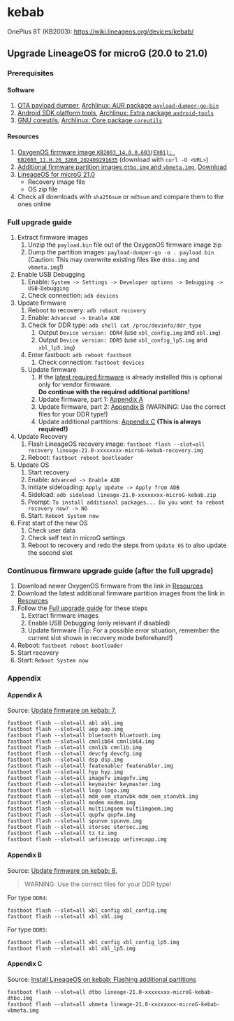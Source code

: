 # kebab
OnePlus 8T (KB2003): https://wiki.lineageos.org/devices/kebab/

## Upgrade LineageOS for microG (20.0 to 21.0)

### Prerequisites

#### Software
1. [OTA payload dumper](https://github.com/ssut/payload-dumper-go), [Archlinux: AUR package `payload-dumper-go-bin`](https://aur.archlinux.org/packages/payload-dumper-go-bin)
1. [Android SDK platform tools](https://developer.android.com/studio/releases/platform-tools#downloads), [Archlinux: Extra package `android-tools`](https://archlinux.org/packages/extra/x86_64/android-tools/)
1. [GNU coreutils](https://www.gnu.org/software/coreutils/), [Archlinux: Core package `coreutils`](https://archlinux.org/packages/core/x86_64/coreutils/)

#### Resources
1. [OxygenOS firmware image `KB2003_14.0.0.603(EX01): KB2003_11.H.26_3260_202409291635`](https://xdaforums.com/t/oneplus-8t-rom-ota-oxygen-os-repo-of-oxygen-os-builds.4193183/#post-83971385) (download with `curl -O <URL>`)
1. [Additional firmware partition images `dtbo.img` and `vbmeta.img`](https://wiki.lineageos.org/devices/kebab/install#flashing-additional-partitions), [Download](https://download.lineage.microg.org/kebab/)
1. [LineageOS for microG 21.0](https://download.lineage.microg.org/kebab/)
    - Recovery image file
    - OS zip file
1. Check all downloads with `sha256sum` or `md5sum` and compare them to the ones online

### Full upgrade guide
1. Extract firmware images
    1. Unzip the `payload.bin` file out of the OxygenOS firmware image zip
    1. Dump the partition images: `payload-dumper-go -o . payload.bin` (Caution: This may overwrite existing files like `dtbo.img` and `vbmeta.img`!)
1. Enable USB Debugging
    1. Enable: `System -> Settings -> Developer options -> Debugging -> USB-Debugging`
    1. Check connection: `adb devices`
1. Update firmware
    1. Reboot to recovery: `adb reboot recovery`
    1. Enable: `Advanced -> Enable ADB`
    1. Check for DDR type: `adb shell cat /proc/devinfo/ddr_type`
        1. Output `Device version: DDR4` (use `xbl_config.img` and `xbl.img`)
        1. Output `Device version: DDR5` (use `xbl_config_lp5.img` and `xbl_lp5.img`)
    1. Enter fastboot: `adb reboot fastboot`
        1. Check connection: `fastboot devices`
    1. Update firmware
        1. If the [latest required firmware](https://wiki.lineageos.org/devices/kebab/install/) is already installed this is optional only for vendor firmware. <br/>
           **Do continue with the required additional partitions!**
        1. Update firmware, part 1: [Appendix A](#appendix-a)
        1. Update firmware, part 2: [Appendix B](#appendix-b) (WARNING: Use the correct files for your DDR type!)
        1. Update additional partitions: [Appendix C](#appendix-c) **(This is always required!)**
1. Update Recovery
    1. Flash LineageOS recovery image: `fastboot flash --slot=all recovery lineage-21.0-xxxxxxxx-microG-kebab-recovery.img`
    1. Reboot: `fastboot reboot bootloader`
1. Update OS
    1. Start recovery
    1. Enable: `Advanced -> Enable ADB`
    1. Initiate sideloading: `Apply Update -> Apply from ADB`
    1. Sideload: `adb sideload lineage-21.0-xxxxxxxx-microG-kebab.zip`
    1. Prompt: `To install additional packages... Do you want to reboot recovery now? -> NO`
    1. Start: `Reboot System now`
1. First start of the new OS
    1. Check user data
    1. Check self test in microG settings
    1. Reboot to recovery and redo the steps from `Update OS` to also update the second slot

### Continuous firmware upgrade guide (after the full upgrade)
1. Download newer OxygenOS firmware from the link in [Resources](#resources)
1. Download the latest additional firmware partition images from the link in [Resources](#resources)
1. Follow the [Full upgrade guide](#full-upgrade-guide) for these steps
    1. Extract firmware images
    1. Enable USB Debugging (only relevant if disabled)
    1. Update firmware (Tip: For a possible error situation, remember the current slot shown in recovery mode beforehand!)
1. Reboot: `fastboot reboot bootloader`
1. Start recovery
1. Start: `Reboot System now`

### Appendix

#### Appendix A
Source: [Update firmware on kebab: 7.](https://wiki.lineageos.org/devices/kebab/fw_update)

```
fastboot flash --slot=all abl abl.img
fastboot flash --slot=all aop aop.img
fastboot flash --slot=all bluetooth bluetooth.img
fastboot flash --slot=all cmnlib64 cmnlib64.img
fastboot flash --slot=all cmnlib cmnlib.img
fastboot flash --slot=all devcfg devcfg.img
fastboot flash --slot=all dsp dsp.img
fastboot flash --slot=all featenabler featenabler.img
fastboot flash --slot=all hyp hyp.img
fastboot flash --slot=all imagefv imagefv.img
fastboot flash --slot=all keymaster keymaster.img
fastboot flash --slot=all logo logo.img
fastboot flash --slot=all mdm_oem_stanvbk mdm_oem_stanvbk.img
fastboot flash --slot=all modem modem.img
fastboot flash --slot=all multiimgoem multiimgoem.img
fastboot flash --slot=all qupfw qupfw.img
fastboot flash --slot=all spunvm spunvm.img
fastboot flash --slot=all storsec storsec.img
fastboot flash --slot=all tz tz.img
fastboot flash --slot=all uefisecapp uefisecapp.img
```

#### Appendix B
Source: [Update firmware on kebab: 8.](https://wiki.lineageos.org/devices/kebab/fw_update)

> WARNING: Use the correct files for your DDR type!

For type `DDR4`:
```
fastboot flash --slot=all xbl_config xbl_config.img
fastboot flash --slot=all xbl xbl.img
```

For type `DDR5`:
```
fastboot flash --slot=all xbl_config xbl_config_lp5.img
fastboot flash --slot=all xbl xbl_lp5.img
```

#### Appendix C
Source: [Install LineageOS on kebab: Flashing additional partitions](https://wiki.lineageos.org/devices/kebab/install#flashing-additional-partitions)

```
fastboot flash --slot=all dtbo lineage-21.0-xxxxxxxx-microG-kebab-dtbo.img
fastboot flash --slot=all vbmeta lineage-21.0-xxxxxxxx-microG-kebab-vbmeta.img
```
